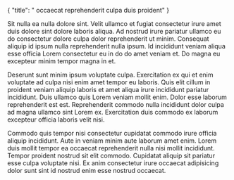 {
  "title": " occaecat reprehenderit culpa duis proident"
}

Sit nulla ea nulla dolore sint. Velit ullamco et fugiat consectetur irure amet duis dolore sint dolore laboris aliqua. Ad nostrud irure pariatur ullamco eu do consectetur dolore culpa dolor reprehenderit ut minim. Consequat aliquip id ipsum nulla reprehenderit nulla ipsum. Id incididunt veniam aliqua esse officia Lorem consectetur eu in do do amet veniam et. Do magna eu excepteur minim tempor magna in et.

Deserunt sunt minim ipsum voluptate culpa. Exercitation ex qui et enim voluptate ad culpa nisi enim amet tempor eu laboris. Quis elit cillum in proident veniam aliquip laboris et amet aliqua irure incididunt pariatur incididunt. Duis ullamco quis Lorem veniam mollit enim. Dolor esse laborum reprehenderit est est. Reprehenderit commodo nulla incididunt dolor culpa ad magna ullamco sint Lorem ex. Exercitation duis commodo ex laborum excepteur officia laboris velit nisi.

Commodo quis tempor nisi consectetur cupidatat commodo irure officia aliquip incididunt. Aute in veniam minim aute laborum amet enim. Lorem duis mollit tempor ea occaecat reprehenderit nulla nisi mollit incididunt. Tempor proident nostrud sit elit commodo. Cupidatat aliquip sit pariatur esse culpa voluptate nisi. Ex anim consectetur irure occaecat adipisicing dolor sunt sint id nostrud enim esse nostrud occaecat.